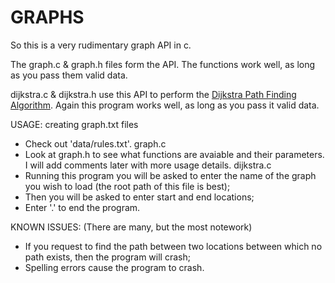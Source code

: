 # GRAPHS

So this is a very rudimentary graph API in c.

The graph.c & graph.h files form the API. The functions work well, as long as you pass them valid data.

dijkstra.c & dijkstra.h use this API to perform the [Dijkstra Path Finding Algorithm](https://en.wikipedia.org/wiki/Dijkstra%27s_algorithm).
  Again this program works well, as long as you pass it valid data.

USAGE:
creating graph.txt files
- Check out 'data/rules.txt'.
graph.c
- Look at graph.h to see what functions are avaiable and their parameters. I will add comments later with more usage details.
dijkstra.c
- Running this program you will be asked to enter the name of the graph you wish to load (the root path of this file is best);
- Then you will be asked to enter start and end locations;
- Enter '.' to end the program.

KNOWN ISSUES:
(There are many, but the most notework)
- If you request to find the path between two locations between which no path exists, then the program will crash;
- Spelling errors cause the program to crash.

